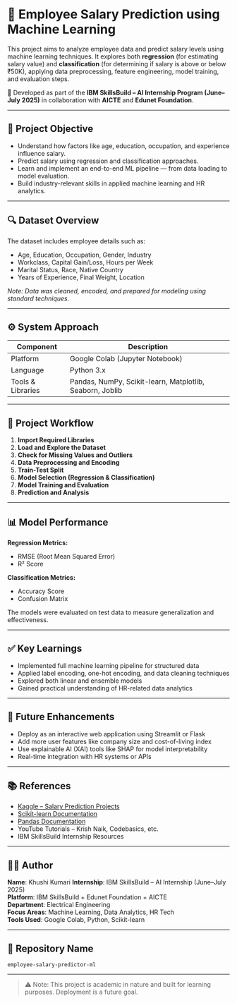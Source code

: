 # 💼 Employee Salary Prediction using Machine Learning

This project aims to analyze employee data and predict salary levels using machine learning techniques. It explores both **regression** (for estimating salary value) and **classification** (for determining if salary is above or below ₹50K), applying data preprocessing, feature engineering, model training, and evaluation steps.

📍 Developed as part of the **IBM SkillsBuild – AI Internship Program (June–July 2025)** in collaboration with **AICTE** and **Edunet Foundation**.

---

## 📌 Project Objective

- Understand how factors like age, education, occupation, and experience influence salary.
- Predict salary using regression and classification approaches.
- Learn and implement an end-to-end ML pipeline — from data loading to model evaluation.
- Build industry-relevant skills in applied machine learning and HR analytics.

---

## 🔍 Dataset Overview

The dataset includes employee details such as:

- Age, Education, Occupation, Gender, Industry  
- Workclass, Capital Gain/Loss, Hours per Week  
- Marital Status, Race, Native Country  
- Years of Experience, Final Weight, Location

*Note: Data was cleaned, encoded, and prepared for modeling using standard techniques.*

---

## ⚙️ System Approach

| Component         | Description                                |
|------------------|--------------------------------------------|
| Platform          | Google Colab (Jupyter Notebook)            |
| Language          | Python 3.x                                 |
| Tools & Libraries | Pandas, NumPy, Scikit-learn, Matplotlib, Seaborn, Joblib |

---

## 🔁 Project Workflow

1. **Import Required Libraries**  
2. **Load and Explore the Dataset**  
3. **Check for Missing Values and Outliers**  
4. **Data Preprocessing and Encoding**  
5. **Train-Test Split**  
6. **Model Selection (Regression & Classification)**  
7. **Model Training and Evaluation**  
8. **Prediction and Analysis**

---

## 📊 Model Performance

**Regression Metrics:**
- RMSE (Root Mean Squared Error)  
- R² Score  

**Classification Metrics:**
- Accuracy Score  
- Confusion Matrix  

The models were evaluated on test data to measure generalization and effectiveness.

---

## ✅ Key Learnings

- Implemented full machine learning pipeline for structured data  
- Applied label encoding, one-hot encoding, and data cleaning techniques  
- Explored both linear and ensemble models  
- Gained practical understanding of HR-related data analytics  

---

## 🚀 Future Enhancements

- Deploy as an interactive web application using Streamlit or Flask  
- Add more user features like company size and cost-of-living index  
- Use explainable AI (XAI) tools like SHAP for model interpretability  
- Real-time integration with HR systems or APIs  

---

## 📚 References

- [Kaggle – Salary Prediction Projects](https://www.kaggle.com/)  
- [Scikit-learn Documentation](https://scikit-learn.org/stable/)  
- [Pandas Documentation](https://pandas.pydata.org/)  
- YouTube Tutorials – Krish Naik, Codebasics, etc.  
- IBM SkillsBuild Internship Resources  

---

## 👩‍💻 Author

**Name**: Khushi Kumari
**Internship**: IBM SkillsBuild – AI Internship (June–July 2025)  
**Platform**: IBM SkillsBuild + Edunet Foundation + AICTE  
**Department**: Electrical Engineering  
**Focus Areas**: Machine Learning, Data Analytics, HR Tech  
**Tools Used**: Google Colab, Python, Scikit-learn  

---

## 📎 Repository Name

`employee-salary-predictor-ml`

---

> ⚠️ Note: This project is academic in nature and built for learning purposes. Deployment is a future goal.
